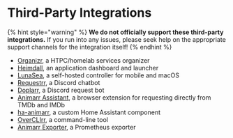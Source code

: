 # Third-Party Integrations

{% hint style="warning" %}
**We do not officially support these third-party integrations.** If you run into any issues, please seek help on the appropriate support channels for the integration itself!
{% endhint %}

- [Organizr](https://organizr.app/), a HTPC/homelab services organizer
- [Heimdall](https://github.com/linuxserver/Heimdall), an application dashboard and launcher
- [LunaSea](https://docs.lunasea.app/modules/animarr), a self-hosted controller for mobile and macOS
- [Requestrr](https://github.com/darkalfx/requestrr/wiki/Configuring-Animarr), a Discord chatbot
- [Doplarr](https://github.com/kiranshila/Doplarr), a Discord request bot
- [Animarr Assistant](https://github.com/RemiRigal/Animarr-Assistant), a browser extension for requesting directly from TMDb and IMDb
- [ha-animarr](https://github.com/vaparr/ha-animarr), a custom Home Assistant component
- [OverCLIrr](https://github.com/WillFantom/OverCLIrr), a command-line tool
- [Animarr Exporter](https://github.com/WillFantom/animarr-exporter), a Prometheus exporter

